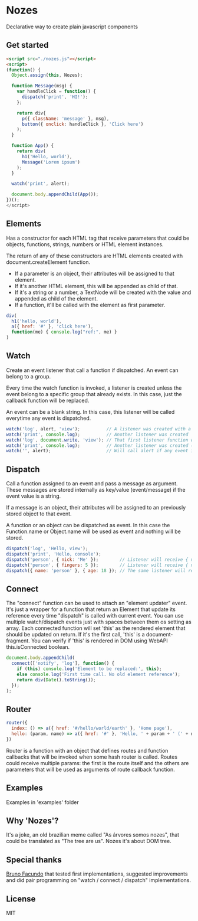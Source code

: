 # Nozes
Declarative way to create plain javascript components

## Get started

```html
<script src="./nozes.js"></script>
<script>
(function() {
  Object.assign(this, Nozes);

  function Message(msg) {
    var handleClick = function() {
      dispatch('print', 'HI!');
    };

    return div{
      p({ className: 'message' }, msg),
      button({ onclick: handleClick }, 'Click here')
    );
  }

  function App() {
    return div(
      h1('Hello, world'),
      Message('Lorem ipsum')
    );
  }

  watch('print', alert);

  document.body.appendChild(App());
})();
</script>
```

## Elements

Has a constructor for each HTML tag that receive parameters that could be objects, functions, strings, numbers or HTML element instances.

The return of any of these constructors are HTML elements created with document.createElement function.

- If a parameter is an object, their attributes will be assigned to that element.
- If it's another HTML element, this will be appended as child of that.
- If it's a string or a number, a TextNode will be created with the value and appended as child of the element.
- If a function, it'll be called with the element as first parameter.

```javascript
div(
  h1('hello, world'),
  a({ href: '#' }, 'click here'),
  function(me) { console.log("ref:", me) }
)
```

## Watch

Create an event listener that call a function if dispatched. An event can belong to a group.

Every time the watch function is invoked, a listener is created  unless the event belong to a specific group that already exists. In this case, just the callback function will be replaced.

An event can be a blank string. In this case, this listener will be called everytime any event is dispatched.

```javascript
watch('log', alert, 'view');          // A listener was created with a group
watch('print', console.log);          // Another listener was created
watch('log', document.write, 'view'); // That first listener function was replaced
watch('print', console.log);          // Another listener was created (now this event will console.log two times)
watch('', alert);                     // Will call alert if any event is dispatched
```

## Dispatch

Call a function assigned to an event and pass a message as argument. These messages are stored internally as key/value (event/message) if the event value is a string.

If a message is an object, their attributes will be assigned to an previously stored object to that event.

A function or an object can be dispatched as event. In this case the Function.name or Object.name will be used as event and nothing will be stored.

```javascript
dispatch('log', 'Hello, view');
dispatch('print', 'Hello, console');
dispatch('person', { nick: 'Me' });        // Listener will receive { nick: 'Me' }
dispatch('person', { fingers: 5 });        // Listener will receive { nick: 'Me', fingers: 5 }
dispatch({ name: 'person' }, { age: 18 }); // The same listener will receive { age: 18 }
```

## Connect

The "connect" function can be used to attach an "element updater" event. It's just a wrapper for a function that return an Element that update its reference every time "dispatch" is called with current event. You can use multiple watch/dispatch events just with spaces between them os setting as array. Each connected function will set 'this' as the rendered element that should be updated on return. If it's the first call, 'this' is a document-fragment. You can verify if 'this' is rendered in DOM using WebAPI this.isConnected boolean.

```javascript
document.body.appendChild(
  connect(['notify', 'log'], function() {
    if (this) console.log('Element to be replaced:', this);
    else console.log('First time call. No old element reference');
    return div(Date().toString());
  });
);
```

## Router
```javascript
router({
  index: () => a({ href: '#/hello/world/earth' }, 'Home page'),
  hello: (param, name) => a({ href: '#' }, 'Hello, ' + param + ' (' + name + ')')
})
```
Router is a function with an object that defines routes and function callbacks that will be invoked when some hash router is called. Routes could receive multiple params: the first is the route itself and the others are parameters that will be used as arguments of route callback function.

## Examples

Examples in 'examples' folder

## Why 'Nozes'?
It's a joke, an old brazilian meme called "As árvores somos nozes", that could be translated as "The tree are us". Nozes it's about DOM tree.

## Special thanks
[Bruno Facundo](http://github.com/BrunoFacundo) that tested first implementations, suggested improvements and did pair programming on "watch / connect / dispatch" implementations.

## License
MIT
